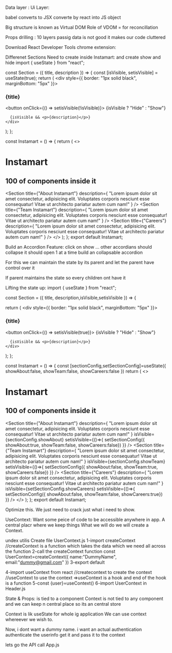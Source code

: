 Data layer :
Ui Layer:

babel converts to JSX converte by react into JS object

Big structure is known as Virtual DOM
Role of VDOM = for reconcillation

Props drilling :
10 layers passig data is not good
it makes our code cluttered

Download React Developer Tools chrome extension:


Differenet Sections Need to create inside Instamart:
and create show and hide 
import { useState } from "react";

const Section = ({ title, description }) => {
  const [isVisible, setisVisible] = useState(true);
  return (
    <div style={{ border: "1px solid black", marginBottom: "5px" }}>
      <h3>{title}</h3>
      <button onClick={() => setisVisible(!isVisible)}>
        {isVisible ? "Hide" : "Show"}
      </button>

      {isVisible && <p>{description}</p>}
    </div>
  );
};

const Instamart = () => {
  return (
    <>
      <h1>Instamart</h1>
      <h2>100 of components inside it</h2>
      <Section
        title={"About Instamart"}
        description={
          "Lorem ipsum dolor sit amet consectetur, adipisicing elit. Voluptates corporis nesciunt esse consequatur! Vitae ut architecto pariatur autem cum nam!"
        }
      />
      <Section
        title={"Team Instamart"}
        description={
          "Lorem ipsum dolor sit amet consectetur, adipisicing elit. Voluptates corporis nesciunt esse consequatur! Vitae ut architecto pariatur autem cum nam!"
        }
      />
      <Section
        title={"Careers"}
        description={
          "Lorem ipsum dolor sit amet consectetur, adipisicing elit. Voluptates corporis nesciunt esse consequatur! Vitae ut architecto pariatur autem cum nam!"
        }
      />
    </>
  );
};
export default Instamart;

Build an Accordion
Feature:
click on show ... other accordians should collapse
it should open 1 at a time
build an collapsable accordion

For this we can maintain the state by its parent and let the parent have control over it

If parent maintains the state so every children ont have it

Lifting the state up:
import { useState } from "react";

const Section = ({ title, description,isVisible,setisVisible }) => {
  
  return (
    <div style={{ border: "1px solid black", marginBottom: "5px" }}>
      <h3>{title}</h3>
      <button onClick={() => setisVisible(true)}>
        {isVisible ? "Hide" : "Show"}
      </button>

      {isVisible && <p>{description}</p>}
    </div>
  );
};

const Instamart = () => {
  const [sectionConfig,setSectionConfig]=useState({
    showAbout:false,
    showTeam:false,
    showCareers:false
  })
  return (
    <>
      <h1>Instamart</h1>
      <h2>100 of components inside it</h2>
      <Section
        title={"About Instamart"}
        description={
          "Lorem ipsum dolor sit amet consectetur, adipisicing elit. Voluptates corporis nesciunt esse consequatur! Vitae ut architecto pariatur autem cum nam!"
        }
        isVisible={sectionConfig.showAbout}
        setisVisible={()=>{
          setSectionConfig({
            showAbout:true,
            showTeam:false,
            showCareers:false})
        }}
      />
      <Section
        title={"Team Instamart"}
        description={
          "Lorem ipsum dolor sit amet consectetur, adipisicing elit. Voluptates corporis nesciunt esse consequatur! Vitae ut architecto pariatur autem cum nam!"
        }
        isVisible={sectionConfig.showTeam}
        setisVisible={()=>{
          setSectionConfig({
            showAbout:false,
            showTeam:true,
            showCareers:false})
        }}
      />
      <Section
        title={"Careers"}
        description={
          "Lorem ipsum dolor sit amet consectetur, adipisicing elit. Voluptates corporis nesciunt esse consequatur! Vitae ut architecto pariatur autem cum nam!"
        }
        isVisible={setSectionConfig.showCareers}
        setisVisible={()=>{
          setSectionConfig({
            showAbout:false,
            showTeam:false,
            showCareers:true})
        }}
      />
    </>
  );
};
export default Instamart;


Optimize this.
We just need to crack just what i need to show.


UseContext:
Want some peice of code to be accessible anywhere in app.
A central placr where we keep things
What we will do we will create a Context.

undex utilis
Create file UserContext.js
1-import createContext
//createContext is a function which takes the data which we need all across the function
2-call the createContext function
const UserContext=createContext({
    name:"DummyName",
    email:"dummy@gmail.com"
})
3-export default 

<!-- Next how will we use the Context data into ur components -->
4-import useContext from react
//createcontext to create the context
//useContext to use the context
=>useContext is a hook and end of the hook is a function
5-const {user}=useContext()
6-import UserContext in Header.js


State & Props: is tied to a component
Context is not tied to any component and we can keep n central place so its an central store

Context is lik useState for whole ig application
We can use context whereever we wish to.

Now, i dont want a dummy name.
i want an actual authentication
authenticate the userinfo get it and pass it to the context

lets go the API call
App.js







